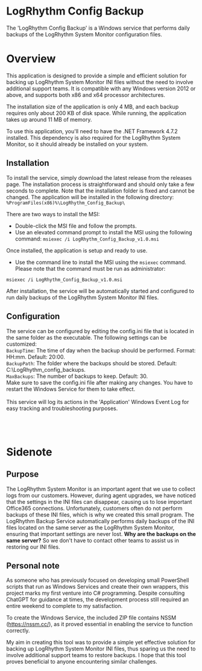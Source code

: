 # LogRhythm Config Backup

The 'LogRhythm Config Backup' is a Windows service that performs daily backups of the LogRhythm System Monitor configuration files.

# Overview

This application is designed to provide a simple and efficient solution for backing up LogRhythm System Monitor INI files without the need to involve additional support teams. It is compatible with any Windows version 2012 or above, and supports both x86 and x64 processor architectures.

The installation size of the application is only 4 MB, and each backup requires only about 200 KB of disk space. While running, the application takes up around 11 MB of memory.

To use this application, you'll need to have the .NET Framework 4.7.2 installed. This dependency is also required for the LogRhythm System Monitor, so it should already be installed on your system.

## Installation

To install the service, simply download the latest release from the releases page. The installation process is straightforward and should only take a few seconds to complete. Note that the installation folder is fixed and cannot be changed. 
The application will be installed in the following directory: `%ProgramFiles(x86)%\LogRhythm_Config_Backup\`

There are two ways to install the MSI:
* Double-click the MSI file and follow the prompts.
* Use an elevated command prompt to install the MSI using the following command: `msiexec /i LogRhythm_Config_Backup_v1.0.msi`

Once installed, the application is setup and ready to use.

* Use the command line to install the MSI using the `msiexec` command. Please note that the command must be run as administrator:
```
msiexec /i LogRhythm_Config_Backup_v1.0.msi
```
After installation, the service will be automatically started and configured to run daily backups of the LogRhythm System Monitor INI files.

## Configuration

The service can be configured by editing the config.ini file that is located in the same folder as the executable. 
The following settings can be customized:
<br />`BackupTime`: The time of day when the backup should be performed. Format: HH:mm. Default: 20:00.
<br />`BackupPath`: The folder where the backups should be stored. Default: C:\LogRhythm_config_backups.
<br />`MaxBackups`: The number of backups to keep. Default: 30.
<br />Make sure to save the config.ini file after making any changes. You have to restart the Windows Service for them to take effect.
<br />
<br />This service will log its actions in the 'Application' Windows Event Log for easy tracking and troubleshooting purposes.
<br />
<br />
<br />
<br />
# Sidenote
## Purpose

The LogRhythm System Monitor is an important agent that we use to collect logs from our customers. However, during agent upgrades, we have noticed that the settings in the INI files can disappear, causing us to lose important Office365 connections. Unfortunately, customers often do not perform backups of these INI files, which is why we created this small program. The LogRhythm Backup Service automatically performs daily backups of the INI files located on the same server as the LogRhythm System Monitor, ensuring that important settings are never lost. 
**Why are the backups on the same server?** So we don't have to contact other teams to assist us in restoring our INI files. 

## Personal note
As someone who has previously focused on developing small PowerShell scripts that run as Windows Services and create their own wrappers, this project marks my first venture into C# programming. Despite consulting ChatGPT for guidance at times, the development process still required an entire weekend to complete to my satisfaction.

To create the Windows Service, the included ZIP file contains NSSM (https://nssm.cc/), as it proved essential in enabling the service to function correctly.

My aim in creating this tool was to provide a simple yet effective solution for backing up LogRhythm System Monitor INI files, thus sparing us the need to involve additional support teams to restore backups. I hope that this tool proves beneficial to anyone encountering similar challenges.
